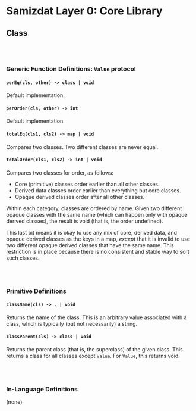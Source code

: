Samizdat Layer 0: Core Library
==============================

Class
-----

<br><br>
### Generic Function Definitions: `Value` protocol

#### `perEq(cls, other) -> class | void`

Default implementation.

#### `perOrder(cls, other) -> int`

Default implementation.

#### `totalEq(cls1, cls2) -> map | void`

Compares two classes. Two different classes are never equal.

#### `totalOrder(cls1, cls2) -> int | void`

Compares two classes for order, as follows:

* Core (primitive) classes order earlier than all other classes.
* Derived data classes order earlier than everything but core classes.
* Opaque derived classes order after all other classes.

Within each category, classes are ordered by name. Given two different
opaque classes with the same name (which can happen only with opaque
derived classes), the result is void (that is, the order undefined).

This last bit means it is okay to use any mix of core, derived data, and
opaque derived classes as the keys in a map, *except* that it is invalid
to use two different opaque derived classes that have the same name. This
restriction is in place because there is no consistent and stable way
to sort such classes.


<br><br>
### Primitive Definitions

#### `className(cls) -> . | void`

Returns the name of the class. This is an arbitrary value associated with
a class, which is typically (but not necessarily) a string.

#### `classParent(cls) -> class | void`

Returns the parent class (that is, the superclass) of the given class. This
returns a class for all classes except `Value`. For `Value`, this returns
void.


<br><br>
### In-Language Definitions

(none)
